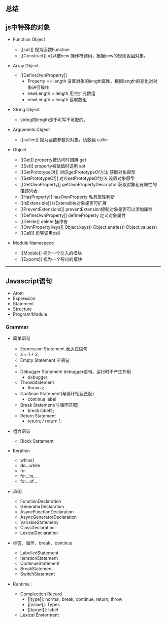 ## 总结
## js中特殊的对象
* Function Object
    * [[call]] 视为函数Function
    * [[Construct]] 可以被new 操作符调用，根据new的规则返回对象。
* Array Object
    * [[DefineOwnProperty]]
        * Property == length 设置对象的length属性，根据length的变化对对象进行操作
        * newLength > length 用空扩充数组
        * newLength < length 截取数组
* String Object
  * string的length是不可写不可配的。

* Arguments Object
  * [[callee]] 视为函数参数对对象，伪数组 caller

* Object
  * [[Get]] property被访问时调用 get
  * [[Set]] property被赋值时调用 set
  * [[GetPrototypeOf]] 对应getPrototypeOf方法 获取对象原型
  * [[SetPrototypeOf]] 对应setPrototypeOf方法 设置对象原型
  * [[GetOwnProperty]] getOwnPropertyDescriptor 获取对象私有属性的描述列表
  * [[HasProperty]] hasOwnProperty 私有属性判断
  * [[IsExtensible]] isExtensible对象是否可扩展
  * [[PreventExtensions]] preventExtension控制对象是否可以添加属性
  * [[DefineOwnProperty]] defineProperty 定义对象属性
  * [[Delete]] delete 操作符
  * [[OwnPropertyKeys]] Object.keys() Object.entries() Object.values()
  * [[Call]] 能够调用call

* Module Namespece
  * [[Module]] 视为一个引入的模块
  * [[Exports]] 视为一个导出的模块

***
## Javascript语句
  * Atom
  * Expression
  * Statement
  * Structure
  * Program/Module
  
### Grammar
  * 简单语句
      * Expression Statement 表达式语句
      * a = 1 + 2;
    * Empty Statement 空语句
    * ;
    * Debugger Statement debugger语句，运行时不产生作用
      * debugger;
    * ThrowStatement
      * throw a;
    * Continue Statement(与循环相互匹配)
      * continue label
    * Break Statement(与循环匹配)
      * break label2;
    * Return Statement
      * return; / return 1;

  * 组合语句
    * Block Statement
  * Iteration
    * while()
    * do...while
    * for
    * for...in...
    * for...of...

  * 声明
    * FunctionDeclaration
    * GeneratorDeclaration
    * AsyncFunctionDeclaration
    * AsyncGeneratorDeclaration
    * VariableStatemeny
    * ClassDeclaration
    * LexicalDeclaration

  * 标签、循环、break、continue
    * LabelledStatement
    * IterationStatement
    * ContinueStatement
    * BreakStatement
    * SwitchStatement
  
  * Runtime：
    * Complection Record
      * [[type]]: normal, break, continue, return, throw
      * [[value]]: Types
      * [[target]]: label
    * Lexical Enviorment
